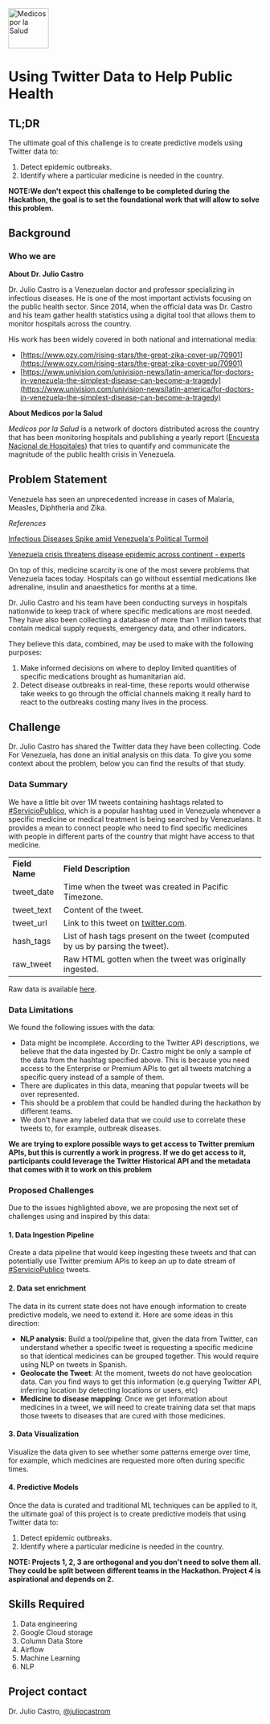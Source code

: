 <img src="https://raw.githubusercontent.com/code-for-venezuela/2019-april-codeathon/master/assets/medicosporlasalud.jpg" alt="Medicos por la Salud" width="80" />

# Using Twitter Data to Help Public Health

## TL;DR

The ultimate goal of this challenge is to create predictive models using Twitter data to:
1. Detect epidemic outbreaks.
2. Identify where a particular medicine is needed in the country. 

**NOTE:We don't expect this challenge to be completed during the Hackathon, the goal is to set the foundational work that will allow to solve this problem.**

## Background

### Who we are

**About Dr. Julio Castro**

Dr. Julio Castro is a Venezuelan doctor and professor specializing in infectious diseases. He is one of the most important activists focusing on the public health sector. Since 2014, when the official data was Dr. Castro and his team gather health statistics using a digital tool that allows them to monitor hospitals across the country.

His work has been widely covered in both national and international media:

*   [https://www.ozy.com/rising-stars/the-great-zika-cover-up/70901](https://www.ozy.com/rising-stars/the-great-zika-cover-up/70901)
*   [https://www.univision.com/univision-news/latin-america/for-doctors-in-venezuela-the-simplest-disease-can-become-a-tragedy](https://www.univision.com/univision-news/latin-america/for-doctors-in-venezuela-the-simplest-disease-can-become-a-tragedy)

**About Medicos por la Salud**

_Medicos por la Salud_ is a network of doctors distributed across the country that has been monitoring hospitals and publishing a yearly report ([Encuesta Nacional de Hospitales](https://www.encuestanacionaldehospitales.com/)) that tries to quantify and communicate the magnitude of the public health crisis in Venezuela.

## Problem Statement

Venezuela has seen an unprecedented increase in cases of Malaria, Measles, Diphtheria and Zika. 

_References_

[Infectious Diseases Spike amid Venezuela's Political Turmoil](https://www.scientificamerican.com/article/infectious-diseases-spike-amid-venezuelas-political-turmoil/)

[Venezuela crisis threatens disease epidemic across continent - experts](https://www.theguardian.com/global-development/2019/feb/21/venezuela-crisis-threatens-disease-epidemic-across-continent-experts)

On top of this, medicine scarcity is one of the most severe problems that Venezuela faces today. Hospitals can go without essential medications like adrenaline, insulin and anaesthetics for months at a time.

Dr. Julio Castro and his team have been conducting surveys in hospitals nationwide to keep track of where specific medications are most needed. They have also been collecting a database of more than 1 million tweets that contain medical supply requests, emergency data, and other indicators.

They believe this data, combined, may be used to make with the following purposes:

1. Make informed decisions on where to deploy limited quantities of specific medications brought as humanitarian aid.
2. Detect disease outbreaks in real-time, these reports would otherwise take weeks to go through the official channels making it really hard to react to the outbreaks costing many lives in the process.


## Challenge

Dr. Julio Castro has shared the Twitter data they have been collecting. Code For Venezuela, has done an initial analysis on this data. To give you some context about the problem, below you can find the results of that study. 

### Data Summary

We have a little bit over 1M tweets containing hashtags related to [#ServicioPublico](https://twitter.com/hashtag/ServicioP%C3%BAblico?src=hash), which is a popular hashtag used in Venezuela whenever a specific medicine or medical treatment is being searched by Venezuelans. It provides a mean to connect people who need to find specific medicines with people in different parts of the country that might have access to that medicine.


<table>
  <tr>
   <td><strong>Field Name</strong>
   </td>
   <td><strong>Field Description</strong>
   </td>
  </tr>
  <tr>
   <td>tweet_date
   </td>
   <td>Time when the tweet was created in Pacific Timezone.
   </td>
  </tr>
  <tr>
   <td>tweet_text
   </td>
   <td>Content of the tweet.
   </td>
  </tr>
  <tr>
   <td>tweet_url
   </td>
   <td>Link to this tweet on <a href="https://twitter.com/">twitter.com</a>.
   </td>
  </tr>
  <tr>
   <td>hash_tags
   </td>
   <td>List of hash tags present on the tweet (computed by us by parsing the tweet).
   </td>
  </tr>
  <tr>
   <td>raw_tweet
   </td>
   <td>Raw HTML gotten when the tweet was originally ingested.
   </td>
  </tr>
</table>

Raw data is available [here](https://drive.google.com/open?id=1Y0dA_EaNPOmEyCaJC_0qtx5i9P4Ykz8m).



### Data Limitations

We found the following issues with the data:

*   Data might be incomplete. According to the Twitter API descriptions, we believe that the data ingested by Dr. Castro might be only a sample of the data from the hashtag specified above. This is because you need access to the Enterprise or Premium APIs to get all tweets matching a specific query instead of a sample of them.
*   There are duplicates in this data, meaning that popular tweets will be over represented.
*   This should be a problem that could be handled during the hackathon by different teams.
*   We don't have any labeled data that we could use to correlate these tweets to, for example, outbreak diseases.


**We are trying to explore possible ways to get access to Twitter premium APIs, but this is currently a work in progress. If we do get access to it, participants could leverage the Twitter Historical API and the metadata that comes with it to work on this problem**

### Proposed Challenges

Due to the issues highlighted above, we are proposing the next set of challenges using and inspired by this data:

#### 1. **Data Ingestion Pipeline**

Create a data pipeline that would keep ingesting these tweets and that can potentially use Twitter premium APIs to keep an up to date stream of [#ServicioPublico](https://twitter.com/hashtag/ServicioP%C3%BAblico?src=hash) tweets.


#### 2. Data set enrichment

The data in its current state does not have enough information to create predictive models, we need to extend it. Here are some ideas in this direction:
* **NLP analysis**: Build a tool/pipeline that, given the data from Twitter, can understand whether a specific tweet is requesting a specific medicine so that identical medicines can be grouped together. This would require using NLP on tweets in Spanish.
* **Geolocate the Tweet**: At the moment, tweets do not have geolocation data. Can you find ways to get this information (e.g querying Twitter API, inferring location by detecting locations or users, etc)
* **Medicine to disease mapping**: Once we get information about medicines in a tweet, we will need to create training data set that maps those tweets to diseases that are cured with those medicines. 

#### 3. **Data Visualization** 

Visualize the data given to see whether some patterns emerge over time, for example, which medicines are requested more often during specific times. 

#### 4. Predictive Models

Once the data is curated and traditional ML techniques can be applied to it, the ultimate goal of this project is to create predictive models that using Twitter data to: 

1. Detect epidemic outbreaks.
2. Identify where a particular medicine is needed in the country. 


**NOTE: Projects 1, 2, 3 are orthogonal and you don't need to solve them all. They could be split between different teams in the Hackathon. Project 4 is aspirational and depends on 2.**


## Skills Required

1. Data engineering
2. Google Cloud storage
3. Column Data Store
4. Airflow
5. Machine Learning
6. NLP

## Project contact
Dr. Julio Castro, [@juliocastrom](https://twitter.com/juliocastrom)
